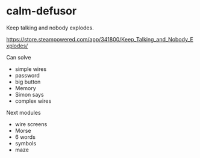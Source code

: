 # calm-defusor

Keep talking and nobody explodes.

https://store.steampowered.com/app/341800/Keep_Talking_and_Nobody_Explodes/

Can solve
* simple wires
* password
* big button
* Memory
* Simon says
* complex wires

Next modules
* wire screens
* Morse
* 6 words
* symbols
* maze
